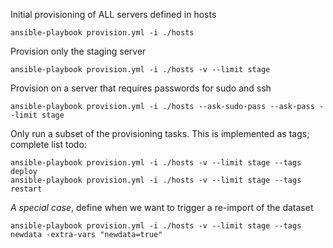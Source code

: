 
Initial provisioning of ALL servers defined in hosts

	ansible-playbook provision.yml -i ./hosts


Provision only the staging server

	ansible-playbook provision.yml -i ./hosts -v --limit stage


Provision on a server that requires passwords for sudo and ssh
	
	ansible-playbook provision.yml -i ./hosts --ask-sudo-pass --ask-pass --limit stage


Only run a subset of the provisioning tasks. This is implemented as tags; complete list todo:

	ansible-playbook provision.yml -i ./hosts -v --limit stage --tags deploy
	ansible-playbook provision.yml -i ./hosts -v --limit stage --tags restart

*A special case*, define when we want to trigger a re-import of the dataset

    ansible-playbook provision.yml -i ./hosts -v --limit stage --tags newdata -extra-vars "newdata=true"


